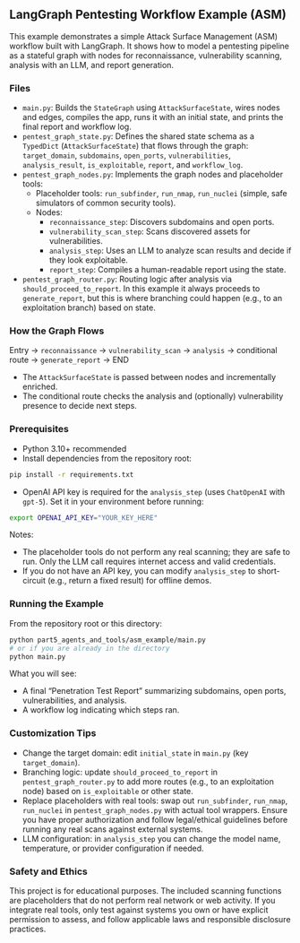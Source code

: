 ## LangGraph Pentesting Workflow Example (ASM)

This example demonstrates a simple Attack Surface Management (ASM) workflow built with LangGraph. It shows how to model a pentesting pipeline as a stateful graph with nodes for reconnaissance, vulnerability scanning, analysis with an LLM, and report generation.

### Files

- `main.py`: Builds the `StateGraph` using `AttackSurfaceState`, wires nodes and edges, compiles the app, runs it with an initial state, and prints the final report and workflow log.
- `pentest_graph_state.py`: Defines the shared state schema as a `TypedDict` (`AttackSurfaceState`) that flows through the graph: `target_domain`, `subdomains`, `open_ports`, `vulnerabilities`, `analysis_result`, `is_exploitable`, `report`, and `workflow_log`.
- `pentest_graph_nodes.py`: Implements the graph nodes and placeholder tools:
  - Placeholder tools: `run_subfinder`, `run_nmap`, `run_nuclei` (simple, safe simulators of common security tools).
  - Nodes:
    - `reconnaissance_step`: Discovers subdomains and open ports.
    - `vulnerability_scan_step`: Scans discovered assets for vulnerabilities.
    - `analysis_step`: Uses an LLM to analyze scan results and decide if they look exploitable.
    - `report_step`: Compiles a human-readable report using the state.
- `pentest_graph_router.py`: Routing logic after analysis via `should_proceed_to_report`. In this example it always proceeds to `generate_report`, but this is where branching could happen (e.g., to an exploitation branch) based on state.

### How the Graph Flows

Entry → `reconnaissance` → `vulnerability_scan` → `analysis` → conditional route → `generate_report` → END

- The `AttackSurfaceState` is passed between nodes and incrementally enriched.
- The conditional route checks the analysis and (optionally) vulnerability presence to decide next steps.

### Prerequisites

- Python 3.10+ recommended
- Install dependencies from the repository root:

```bash
pip install -r requirements.txt
```

- OpenAI API key is required for the `analysis_step` (uses `ChatOpenAI` with `gpt-5`). Set it in your environment before running:

```bash
export OPENAI_API_KEY="YOUR_KEY_HERE"
```

Notes:
- The placeholder tools do not perform any real scanning; they are safe to run. Only the LLM call requires internet access and valid credentials.
- If you do not have an API key, you can modify `analysis_step` to short-circuit (e.g., return a fixed result) for offline demos.

### Running the Example

From the repository root or this directory:

```bash
python part5_agents_and_tools/asm_example/main.py
# or if you are already in the directory
python main.py
```

What you will see:
- A final “Penetration Test Report” summarizing subdomains, open ports, vulnerabilities, and analysis.
- A workflow log indicating which steps ran.

### Customization Tips

- Change the target domain: edit `initial_state` in `main.py` (key `target_domain`).
- Branching logic: update `should_proceed_to_report` in `pentest_graph_router.py` to add more routes (e.g., to an exploitation node) based on `is_exploitable` or other state.
- Replace placeholders with real tools: swap out `run_subfinder`, `run_nmap`, `run_nuclei` in `pentest_graph_nodes.py` with actual tool wrappers. Ensure you have proper authorization and follow legal/ethical guidelines before running any real scans against external systems.
- LLM configuration: in `analysis_step` you can change the model name, temperature, or provider configuration if needed.

### Safety and Ethics

This project is for educational purposes. The included scanning functions are placeholders that do not perform real network or web activity. If you integrate real tools, only test against systems you own or have explicit permission to assess, and follow applicable laws and responsible disclosure practices.


